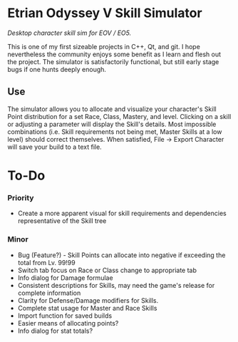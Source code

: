 # Etrian Odyssey V Skill Simulator
_Desktop character skill sim for EOV / EO5._ 

This is one of my first sizeable projects in C++, Qt, and git. I hope nevertheless the community enjoys some benefit as I learn and flesh out the project. The simulator is satisfactorily functional, but still early stage bugs if one hunts deeply enough.

## Use
The simulator allows you to allocate and visualize your character's Skill Point distribution for a set Race, Class, Mastery, and level. Clicking on a skill or adjusting a parameter will display the Skill's details. Most impossible combinations (i.e. Skill requirements not being met, Master Skills at a low level) should correct themselves. When satisfied, File -> Export Character will save your build to a text file.

# To-Do
### Priority
* Create a more apparent visual for skill requirements and dependencies representative of the Skill tree

### Minor
* Bug (Feature?) - Skill Points can allocate into negative if exceeding the total from Lv. 99!99
* Switch tab focus on Race or Class change to appropriate tab
* Info dialog for Damage formulae
* Consistent descriptions for Skills, may need the game's release for complete information
* Clarity for Defense/Damage modifiers for Skills.
* Complete stat usage for Master and Race Skills
* Import function for saved builds
* Easier means of allocating points?
* Info dialog for stat totals?
